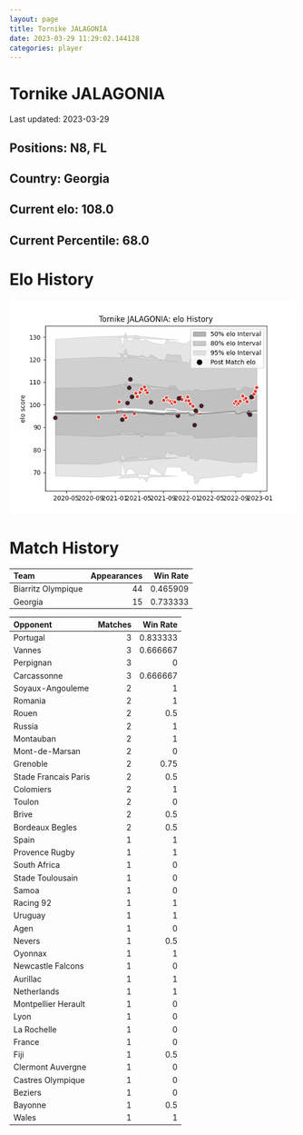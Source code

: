 ```yaml
---  
layout: page  
title: Tornike JALAGONIA  
date: 2023-03-29 11:29:02.144128  
categories: player  
---
```

# Tornike JALAGONIA


Last updated: 2023-03-29
## Positions: N8, FL

## Country: Georgia

## Current elo: 108.0

## Current Percentile: 68.0

# Elo History


![elo history](history_TornikeJALAGONIA.png)
# Match History


| Team               |   Appearances |   Win Rate |
|:-------------------|--------------:|-----------:|
| Biarritz Olympique |            44 |   0.465909 |
| Georgia            |            15 |   0.733333 |

| Opponent             |   Matches |   Win Rate |
|:---------------------|----------:|-----------:|
| Portugal             |         3 |   0.833333 |
| Vannes               |         3 |   0.666667 |
| Perpignan            |         3 |   0        |
| Carcassonne          |         3 |   0.666667 |
| Soyaux-Angouleme     |         2 |   1        |
| Romania              |         2 |   1        |
| Rouen                |         2 |   0.5      |
| Russia               |         2 |   1        |
| Montauban            |         2 |   1        |
| Mont-de-Marsan       |         2 |   0        |
| Grenoble             |         2 |   0.75     |
| Stade Francais Paris |         2 |   0.5      |
| Colomiers            |         2 |   1        |
| Toulon               |         2 |   0        |
| Brive                |         2 |   0.5      |
| Bordeaux Begles      |         2 |   0.5      |
| Spain                |         1 |   1        |
| Provence Rugby       |         1 |   1        |
| South Africa         |         1 |   0        |
| Stade Toulousain     |         1 |   0        |
| Samoa                |         1 |   0        |
| Racing 92            |         1 |   1        |
| Uruguay              |         1 |   1        |
| Agen                 |         1 |   0        |
| Nevers               |         1 |   0.5      |
| Oyonnax              |         1 |   1        |
| Newcastle Falcons    |         1 |   0        |
| Aurillac             |         1 |   1        |
| Netherlands          |         1 |   1        |
| Montpellier Herault  |         1 |   0        |
| Lyon                 |         1 |   0        |
| La Rochelle          |         1 |   0        |
| France               |         1 |   0        |
| Fiji                 |         1 |   0.5      |
| Clermont Auvergne    |         1 |   0        |
| Castres Olympique    |         1 |   0        |
| Beziers              |         1 |   0        |
| Bayonne              |         1 |   0.5      |
| Wales                |         1 |   1        |
